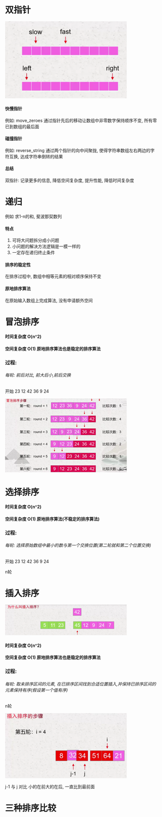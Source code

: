 # 双指针

<img src=img/double_soft.png width=400 /> 

#### 快慢指针
例如: move_zeroes
通过指针先后的移动让数组中非零数字保持顺序不变, 所有零已到数组的最后面

#### 碰撞指针
例如: reverse_string
通过两个指针的向中间聚拢, 使得字符串数组左右两边的字符互换, 达成字符串倒转的结果


#### 总结
双指针: 记录更多的信息, 降低空间复杂度, 提升性能, 降低时间复杂度




# 递归

例如 求1-n的和, 斐波那契数列

#### 特点
1. 可将大问题拆分成小问题
2. 小问题的解决方法逻辑是一模一样的
3. 一定存在递归终止条件



#### 排序的稳定性

在排序过程中, 数组中相等元素的相对顺序保持不变


#### 原地排序算法

在原始输入数组上完成算法, 没有申请额外空间


# 冒泡排序

#### 时间复杂度 O(n^2)

#### 空间复杂度 O(1) 原地排序算法也是稳定的排序算法

### 过程:

###### 每轮: 前后对比, 前大后小,前后交换

开始 23 12 42 36 9 24

<img src=img/maopao.png width=400 /> 


# 选择排序

#### 时间复杂度 O(n^2)

#### 空间复杂度 O(1) 原地排序算法(不稳定的排序算法)

### 过程: 

###### 每轮: 选择原始数组中最小的数与第一个交换位置(第二轮就和第二个位置交换)

开始 23 12 42 36 9 24

n轮


# 插入排序

<img src=img/why_charu.png width=400 /> 

#### 时间复杂度 O(n^2)

#### 空间复杂度 O(1) 原地排序算法也是稳定的排序算法

### 过程: 

###### 每轮: 取未排序区间的元素, 在已排序区间找到合适位置插入,并保持已排序区间的元素保持有序(假设第一个值有序)

n轮

<img src=img/charu.png width=400 /> 

j-1 与 j 对比 小的在前大的在后, 一直比到最前面



# 三种排序比较

####